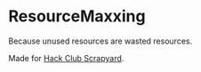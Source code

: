 # ResourceMaxxing

Because unused resources are wasted resources.

Made for [Hack Club Scrapyard](https://scrapyard.hackclub.com/).
